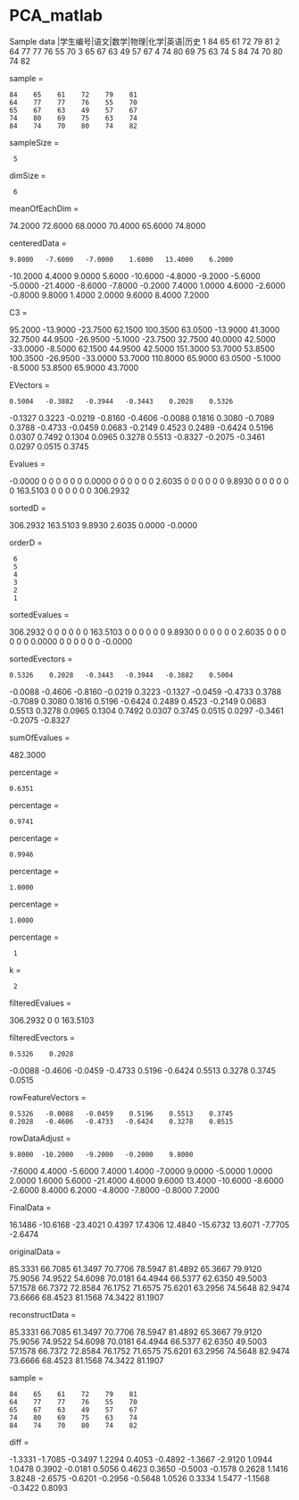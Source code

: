# PCA_matlab

Sample data
|学生编号|语文|数学|物理|化学|英语|历史
1	84	65	61	72	79	81
2	64	77	77	76	55	70
3	65	67	63	49	57	67
4	74	80	69	75	63	74
5	84	74	70	80	74	82

sample =

    84    65    61    72    79    81
    64    77    77    76    55    70
    65    67    63    49    57    67
    74    80    69    75    63    74
    84    74    70    80    74    82


sampleSize =

     5


dimSize =

     6


meanOfEachDim =

   74.2000   72.6000   68.0000   70.4000   65.6000   74.8000


centeredData =

    9.8000   -7.6000   -7.0000    1.6000   13.4000    6.2000
  -10.2000    4.4000    9.0000    5.6000  -10.6000   -4.8000
   -9.2000   -5.6000   -5.0000  -21.4000   -8.6000   -7.8000
   -0.2000    7.4000    1.0000    4.6000   -2.6000   -0.8000
    9.8000    1.4000    2.0000    9.6000    8.4000    7.2000


C3 =

   95.2000  -13.9000  -23.7500   62.1500  100.3500   63.0500
  -13.9000   41.3000   32.7500   44.9500  -26.9500   -5.1000
  -23.7500   32.7500   40.0000   42.5000  -33.0000   -8.5000
   62.1500   44.9500   42.5000  151.3000   53.7000   53.8500
  100.3500  -26.9500  -33.0000   53.7000  110.8000   65.9000
   63.0500   -5.1000   -8.5000   53.8500   65.9000   43.7000


EVectors =

    0.5004   -0.3882   -0.3944   -0.3443    0.2028    0.5326
   -0.1327    0.3223   -0.0219   -0.8160   -0.4606   -0.0088
    0.1816    0.3080   -0.7089    0.3788   -0.4733   -0.0459
    0.0683   -0.2149    0.4523    0.2489   -0.6424    0.5196
    0.0307    0.7492    0.1304    0.0965    0.3278    0.5513
   -0.8327   -0.2075   -0.3461    0.0297    0.0515    0.3745


Evalues =

   -0.0000         0         0         0         0         0
         0    0.0000         0         0         0         0
         0         0    2.6035         0         0         0
         0         0         0    9.8930         0         0
         0         0         0         0  163.5103         0
         0         0         0         0         0  306.2932


sortedD =

  306.2932
  163.5103
    9.8930
    2.6035
    0.0000
   -0.0000


orderD =

     6
     5
     4
     3
     2
     1


sortedEvalues =

  306.2932         0         0         0         0         0
         0  163.5103         0         0         0         0
         0         0    9.8930         0         0         0
         0         0         0    2.6035         0         0
         0         0         0         0    0.0000         0
         0         0         0         0         0   -0.0000


sortedEvectors =

    0.5326    0.2028   -0.3443   -0.3944   -0.3882    0.5004
   -0.0088   -0.4606   -0.8160   -0.0219    0.3223   -0.1327
   -0.0459   -0.4733    0.3788   -0.7089    0.3080    0.1816
    0.5196   -0.6424    0.2489    0.4523   -0.2149    0.0683
    0.5513    0.3278    0.0965    0.1304    0.7492    0.0307
    0.3745    0.0515    0.0297   -0.3461   -0.2075   -0.8327


sumOfEvalues =

  482.3000


percentage =

    0.6351


percentage =

    0.9741


percentage =

    0.9946


percentage =

    1.0000


percentage =

    1.0000


percentage =

     1


k =

     2


filteredEvalues =

  306.2932         0
         0  163.5103


filteredEvectors =

    0.5326    0.2028
   -0.0088   -0.4606
   -0.0459   -0.4733
    0.5196   -0.6424
    0.5513    0.3278
    0.3745    0.0515


rowFeatureVectors =

    0.5326   -0.0088   -0.0459    0.5196    0.5513    0.3745
    0.2028   -0.4606   -0.4733   -0.6424    0.3278    0.0515


rowDataAdjust =

    9.8000  -10.2000   -9.2000   -0.2000    9.8000
   -7.6000    4.4000   -5.6000    7.4000    1.4000
   -7.0000    9.0000   -5.0000    1.0000    2.0000
    1.6000    5.6000  -21.4000    4.6000    9.6000
   13.4000  -10.6000   -8.6000   -2.6000    8.4000
    6.2000   -4.8000   -7.8000   -0.8000    7.2000


FinalData =

   16.1486  -10.6168  -23.4021    0.4397   17.4306
   12.4840  -15.6732   13.6071   -7.7705   -2.6474


originalData =

   85.3331   66.7085   61.3497   70.7706   78.5947   81.4892
   65.3667   79.9120   75.9056   74.9522   54.6098   70.0181
   64.4944   66.5377   62.6350   49.5003   57.1578   66.7372
   72.8584   76.1752   71.6575   75.6201   63.2956   74.5648
   82.9474   73.6666   68.4523   81.1568   74.3422   81.1907


reconstructData =

   85.3331   66.7085   61.3497   70.7706   78.5947   81.4892
   65.3667   79.9120   75.9056   74.9522   54.6098   70.0181
   64.4944   66.5377   62.6350   49.5003   57.1578   66.7372
   72.8584   76.1752   71.6575   75.6201   63.2956   74.5648
   82.9474   73.6666   68.4523   81.1568   74.3422   81.1907


sample =

    84    65    61    72    79    81
    64    77    77    76    55    70
    65    67    63    49    57    67
    74    80    69    75    63    74
    84    74    70    80    74    82


diff =

   -1.3331   -1.7085   -0.3497    1.2294    0.4053   -0.4892
   -1.3667   -2.9120    1.0944    1.0478    0.3902   -0.0181
    0.5056    0.4623    0.3650   -0.5003   -0.1578    0.2628
    1.1416    3.8248   -2.6575   -0.6201   -0.2956   -0.5648
    1.0526    0.3334    1.5477   -1.1568   -0.3422    0.8093
